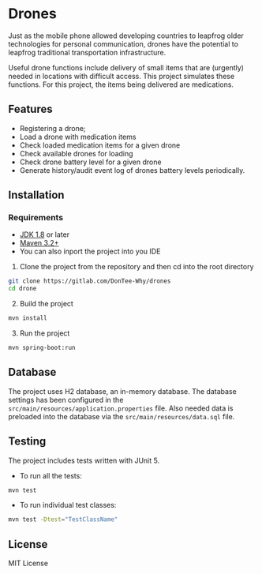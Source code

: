 
# Drones

Just as the mobile phone allowed developing countries to leapfrog older technologies for personal communication, drones have the potential to leapfrog traditional transportation infrastructure.

Useful drone functions include delivery of small items that are (urgently) needed in locations with difficult access. This project simulates these functions. For this project, the items being delivered are medications.

## Features

- Registering a drone;
- Load a drone with medication items
- Check loaded medication items for a given drone
- Check available drones for loading
- Check drone battery level for a given drone
- Generate history/audit event log of drones battery levels periodically.

## Installation

### Requirements

- [JDK 1.8](https://www.oracle.com/java/technologies/downloads/#java17) or later
- [Maven 3.2+](https://maven.apache.org/download.cgi)
- You can also inport the project into you IDE

1. Clone the project from the repository and then cd into the root directory


```sh
git clone https://gitlab.com/DonTee-Why/drones
cd drone
```

2. Build the project

```sh
mvn install
```

3. Run the project

```sh
mvn spring-boot:run
```

## Database

The project uses H2 database, an in-memory database. The database settings has been configured in the `src/main/resources/application.properties` file. Also needed data is preloaded into the database via the `src/main/resources/data.sql` file.

## Testing

The project includes tests written with JUnit 5.

- To run all the tests:

```sh
mvn test
```

- To run individual test classes:

```sh
mvn test -Dtest="TestClassName"
```

## License

MIT License
